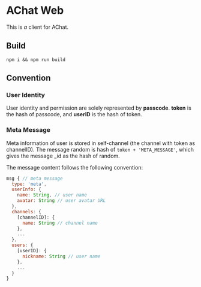# AChat Web

This is *a* client for AChat.

## Build

```
npm i && npm run build
```

## Convention

### User Identity

User identity and permission are solely represented by **passcode**. **token** is the hash of passcode, and **userID** is the hash of token.

### Meta Message

Meta information of user is stored in self-channel (the channel with token as channelID). The message random is hash of `token + 'META_MESSAGE'`, which gives the message _id as the hash of random.

The message content follows the following convention:

```js
msg { // meta message
  type: 'meta',
  userInfo: {
    name: String, // user name
    avatar: String // user avatar URL
  },
  channels: {
    [channelID]: {
      name: String // channel name
    },
    ...
  },
  users: {
    [userID]: {
      nickname: String // user name
    },
    ...
  }
}
```

